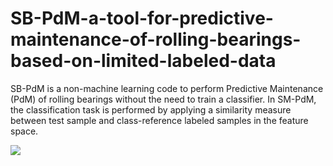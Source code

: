# SB-PdM-a-tool-for-predictive-maintenance-of-rolling-bearings-based-on-limited-labeled-data
SB-PdM is  a non-machine learning code to perform Predictive Maintenance (PdM) of rolling bearings without the need to train a classifier. In SM-PdM, the classification task is performed by applying a similarity measure between test sample and class-reference labeled samples in the feature space.


<p float>
<img src="https://github.com/Western-OC2-Lab/SB-PdM-a-tool-for-predictive-maintenance-of-rolling-bearings-based-on-limited-labeled-data/blob/main/SB_PdM.png"/> 
</p>
